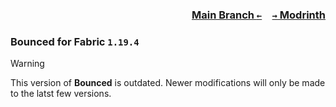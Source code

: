 ### <p align=right>[Main Branch `←`](https://github.com/KessokuTeaTime/Bounced)&emsp;[`→` Modrinth](https://modrinth.com/mod/bounced)</p>

### Bounced for Fabric `1.19.4`

> [!WARNING]
> This version of **Bounced** is outdated. Newer modifications will only be made to the latst few versions.
